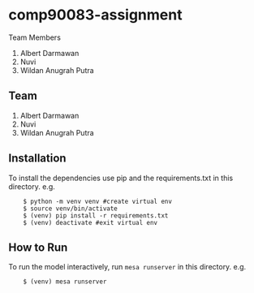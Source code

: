 # comp90083-assignment

Team Members
1. Albert Darmawan
2. Nuvi
3. Wildan Anugrah Putra
## Team

1. Albert Darmawan
2. Nuvi
3. Wildan Anugrah Putra

## Installation

To install the dependencies use pip and the requirements.txt in this directory. e.g.

```
    $ python -m venv venv #create virtual env
    $ source venv/bin/activate
    $ (venv) pip install -r requirements.txt
    $ (venv) deactivate #exit virtual env
```

## How to Run

To run the model interactively, run ``mesa runserver`` in this directory. e.g.

```
    $ (venv) mesa runserver
```